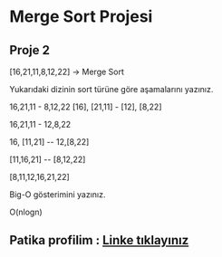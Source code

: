 # Merge Sort Projesi

## Proje 2

[16,21,11,8,12,22] -> Merge Sort

Yukarıdaki dizinin sort türüne göre aşamalarını yazınız.




16,21,11 - 8,12,22
[16], [21,11] - [12], [8,22]

16,21,11 - 12,8,22

16, [11,21] -- 12,[8,22]

[11,16,21] -- [8,12,22]

[8,11,12,16,21,22]


Big-O gösterimini yazınız.


O(nlogn)

## Patika profilim : [Linke tıklayınız](https://app.patika.dev/suhasahin)
